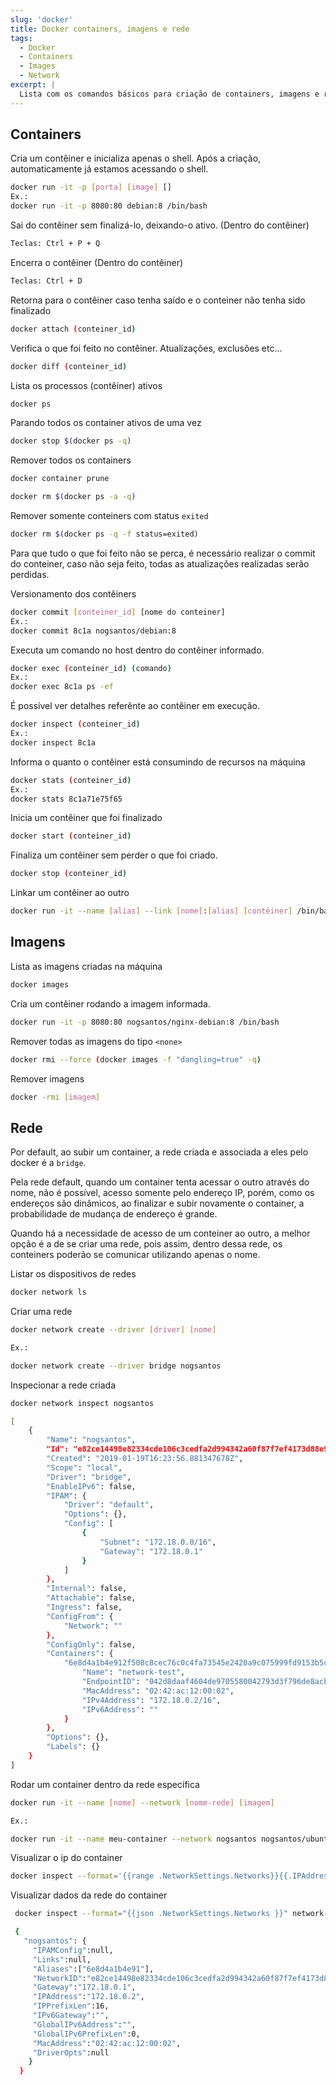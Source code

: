 ```yaml
---
slug: 'docker'
title: Docker containers, imagens e rede
tags: 
  - Docker
  - Containers
  - Images
  - Network
excerpt: |
  Lista com os comandos básicos para criação de containers, imagens e rede
---
```


## Containers

Cria um contêiner e inicializa apenas o shell. Após a criação, automaticamente já estamos acessando o shell.

```bash
docker run -it -p [porta] [image] []
Ex.:
docker run -it -p 8080:80 debian:8 /bin/bash
```

Sai do contêiner sem finalizá-lo, deixando-o ativo. (Dentro do contêiner)

```bash
Teclas: Ctrl + P + Q
```

Encerra o contêiner (Dentro do contêiner)

```bash
Teclas: Ctrl + D
```

Retorna para o contêiner caso tenha saído e o conteiner não tenha sido finalizado

```bash
docker attach (conteiner_id)
```

Verifica o que foi feito no contêiner. Atualizações, exclusões etc...

```bash
docker diff (conteiner_id)
```

Lista os processos (contêiner) ativos

```bash
docker ps
```

Parando todos os container ativos de uma vez

```bash
docker stop $(docker ps -q)
```

Remover todos os containers

```bash
docker container prune
```

```bash
docker rm $(docker ps -a -q)
```

Remover somente conteiners com status `exited`

```bash
docker rm $(docker ps -q -f status=exited)
```

Para que tudo o que foi feito não se perca, é necessário realizar o commit do conteiner, caso não seja feito, todas as atualizações realizadas serão perdidas.

Versionamento dos contêiners

```bash
docker commit [conteiner_id] [nome do conteiner]
Ex.:
docker commit 8c1a nogsantos/debian:8
```

Executa um comando no host dentro do contêiner informado.

```bash
docker exec (conteiner_id) (comando)
Ex.:
docker exec 8c1a ps -ef
```

É possível ver detalhes referênte ao contêiner em execução.

```bash
docker inspect (conteiner_id)
Ex.:
docker inspect 8c1a
```

Informa o quanto o contêiner está consumindo de recursos na máquina

```bash
docker stats (conteiner_id)
Ex.:
docker stats 8c1a71e75f65
```

Inicia um contêiner que foi finalizado

```bash
docker start (conteiner_id)
```

Finaliza um contêiner sem perder o que foi criado.

```bash
docker stop (conteiner_id)
```

Linkar um contêiner ao outro

```bash
docker run -it --name [alias] --link [nome]:[alias] [contêiner] /bin/bash
```

## Imagens

Lista as imagens criadas na máquina

```bash
docker images
```

Cria um contêiner rodando a imagem informada.

```bash
docker run -it -p 8080:80 nogsantos/nginx-debian:8 /bin/bash
```


Remover todas as imagens do tipo `<none>`

```bash
docker rmi --force (docker images -f "dangling=true" -q)
```

Remover imagens

```bash
docker -rmi [imagem]
```

## Rede

Por default, ao subir um container, a rede criada e associada a eles pelo docker é a `bridge`.

Pela rede default, quando um container tenta acessar o outro através do nome, não é possível, acesso somente pelo endereço IP, porém, como os endereços são dinâmicos, ao finalizar e subir novamente o container, a probabilidade de mudança de endereço é grande.

Quando há a necessidade de acesso de um conteiner ao outro, a melhor opção é a de se criar uma rede, pois assim, dentro dessa rede, os conteiners poderão se comunicar utilizando apenas o nome.

Listar os dispositivos de redes

```bash
docker network ls
```

Criar uma rede

```bash
docker network create --driver [driver] [nome]

Ex.:

docker network create --driver bridge nogsantos
```

Inspecionar a rede criada

```bash
docker network inspect nogsantos

[
    {
        "Name": "nogsantos",
        "Id": "e82ce14498e82334cde106c3cedfa2d994342a60f87f7ef4173d88e9c2c18158",
        "Created": "2019-01-19T16:23:56.881347678Z",
        "Scope": "local",
        "Driver": "bridge",
        "EnableIPv6": false,
        "IPAM": {
            "Driver": "default",
            "Options": {},
            "Config": [
                {
                    "Subnet": "172.18.0.0/16",
                    "Gateway": "172.18.0.1"
                }
            ]
        },
        "Internal": false,
        "Attachable": false,
        "Ingress": false,
        "ConfigFrom": {
            "Network": ""
        },
        "ConfigOnly": false,
        "Containers": {
            "6e8d4a1b4e912f508c8cec76c0c4fa73545e2420a9c075999fd9153b5cc2b001": {
                "Name": "network-test",
                "EndpointID": "042d8daaf4604de9705580042793d3f796de8acb569b79946f1e159a12f46c49",
                "MacAddress": "02:42:ac:12:00:02",
                "IPv4Address": "172.18.0.2/16",
                "IPv6Address": ""
            }
        },
        "Options": {},
        "Labels": {}
    }
]
```

Rodar um container dentro da rede específica

```bash
docker run -it --name [nome] --network [nome-rede] [imagem]

Ex.:

docker run -it --name meu-container --network nogsantos nogsantos/ubuntu
```

Visualizar o ip do container

```bash
docker inspect --format='{{range .NetworkSettings.Networks}}{{.IPAddress}}{{end}}' meu-container
```

Visualizar dados da rede do container

```bash
 docker inspect --format="{{json .NetworkSettings.Networks }}" network-test

 {
   "nogsantos": {
     "IPAMConfig":null,
     "Links":null,
     "Aliases":["6e8d4a1b4e91"],
     "NetworkID":"e82ce14498e82334cde106c3cedfa2d994342a60f87f7ef4173d88e9c2c18158","EndpointID":"042d8daaf4604de9705580042793d3f796de8acb569b79946f1e159a12f46c49",
     "Gateway":"172.18.0.1",
     "IPAddress":"172.18.0.2",
     "IPPrefixLen":16,
     "IPv6Gateway":"",
     "GlobalIPv6Address":"",
     "GlobalIPv6PrefixLen":0,
     "MacAddress":"02:42:ac:12:00:02",
     "DriverOpts":null
    }
  }
```
